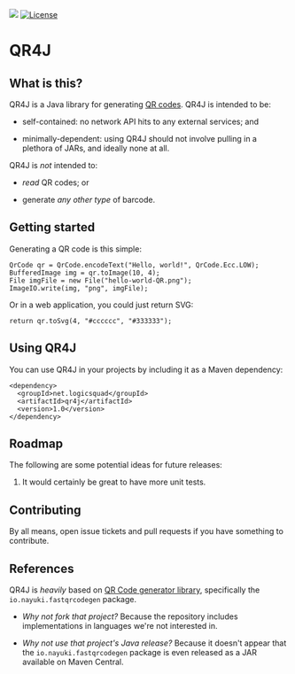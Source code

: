 ![](https://github.com/logicsquad/qr4j/workflows/build/badge.svg)
[![License](https://img.shields.io/badge/License-BSD-blue.svg)](https://opensource.org/license/bsd-2-clause/)

QR4J
====

What is this?
-------------
QR4J is a Java library for generating
[QR codes](https://en.wikipedia.org/wiki/QR_code). QR4J is intended to
be:

* self-contained: no network API hits to any external services; and

* minimally-dependent: using QR4J should not involve pulling in a
  plethora of JARs, and ideally none at all.

QR4J is _not_ intended to:

* _read_ QR codes; or

* generate _any other type_ of barcode.

Getting started
---------------
Generating a QR code is this simple:

    QrCode qr = QrCode.encodeText("Hello, world!", QrCode.Ecc.LOW);
    BufferedImage img = qr.toImage(10, 4);
    File imgFile = new File("hello-world-QR.png");
    ImageIO.write(img, "png", imgFile);

Or in a web application, you could just return SVG:

    return qr.toSvg(4, "#cccccc", "#333333");

Using QR4J
----------
You can use QR4J in your projects by including it as a Maven dependency:

    <dependency>
      <groupId>net.logicsquad</groupId>
      <artifactId>qr4j</artifactId>
      <version>1.0</version>
    </dependency>

Roadmap
-------
The following are some potential ideas for future releases:

1. It would certainly be great to have more unit tests.

Contributing
------------
By all means, open issue tickets and pull requests if you have something
to contribute.

References
----------
QR4J is _heavily_ based on
[QR Code generator library](https://github.com/nayuki/QR-Code-generator),
specifically the `io.nayuki.fastqrcodegen` package.

* _Why not fork that project?_ Because the repository includes
  implementations in languages we're not interested in.

* _Why not use that project's Java release?_ Because it doesn't appear
  that the `io.nayuki.fastqrcodegen` package is even released as a JAR
  available on Maven Central.
